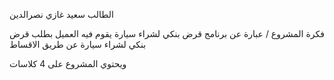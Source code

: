 الطالب سعيد غازي نصرالدين

فكرة المشروع / عبارة عن برنامج قرض بنكي لشراء سيارة يقوم فيه العميل بطلب قرض بنكي لشراء سيارة عن طريق الاقساط

ويحتوي المشروع على 4 كلاسات
